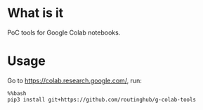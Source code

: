 # What is it
PoC tools for Google Colab notebooks.

# Usage
Go to https://colab.research.google.com/, run:
```
%%bash
pip3 install git+https://github.com/routinghub/g-colab-tools
```
